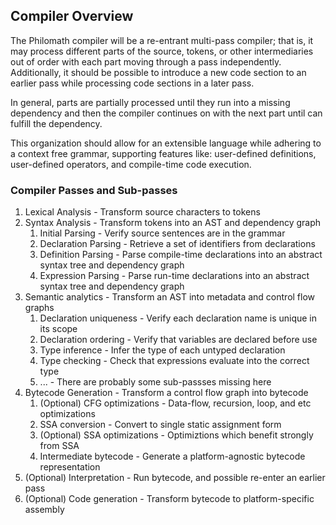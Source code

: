  Compiler Overview
-------------------
The Philomath compiler will be a re-entrant multi-pass compiler;
that is, it may process different parts of the source, tokens, or other
intermediaries out of order with each part moving through a pass independently.
Additionally, it should be possible to introduce a new code section to an earlier
pass while processing code sections in a later pass.

In general, parts are partially processed until they run into a missing
dependency and then the compiler continues on with the next part until can
fulfill the dependency.

This organization should allow for an extensible language while adhering to a
context free grammar, supporting features like: user-defined definitions,
user-defined operators, and compile-time code execution.

### Compiler Passes and Sub-passes

 1. Lexical Analysis - Transform source characters to tokens
 2. Syntax Analysis - Transform tokens into an AST and dependency graph
    1. Initial Parsing - Verify source sentences are in the grammar
    2. Declaration Parsing - Retrieve a set of identifiers from declarations
    3. Definition Parsing - Parse compile-time declarations into an abstract
    syntax tree and dependency graph
    4. Expression Parsing - Parse run-time declarations into an abstract syntax
    tree and dependency graph
 3. Semantic analytics - Transform an AST into metadata and control flow graphs
    1. Declaration uniqueness - Verify each declaration name is unique in its scope
    2. Declaration ordering - Verify that variables are declared before use
    3. Type inference - Infer the type of each untyped declaration
    4. Type checking - Check that expressions evaluate into the correct type
    5. ... - There are probably some sub-passses missing here
 4. Bytecode Generation - Transform a control flow graph into bytecode
    1. (Optional) CFG optimizations - Data-flow, recursion, loop, and etc optimizations
    2. SSA conversion - Convert to single static assignment form
    3. (Optional) SSA optimizations - Optimiztions which benefit strongly from SSA
    4. Intermediate bytecode - Generate a platform-agnostic bytecode representation
 5. (Optional) Interpretation - Run bytecode, and possible re-enter an earlier pass
 6. (Optional) Code generation - Transform bytecode to platform-specific assembly
